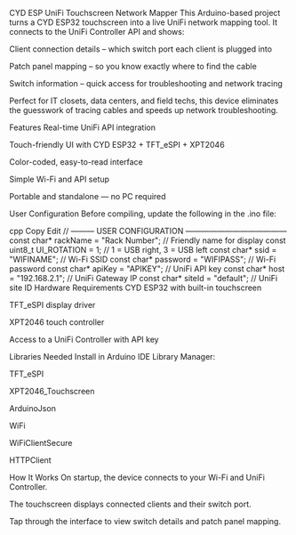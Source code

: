 CYD ESP UniFi Touchscreen Network Mapper
This Arduino-based project turns a CYD ESP32 touchscreen into a live UniFi network mapping tool. It connects to the UniFi Controller API and shows:

Client connection details – which switch port each client is plugged into

Patch panel mapping – so you know exactly where to find the cable

Switch information – quick access for troubleshooting and network tracing

Perfect for IT closets, data centers, and field techs, this device eliminates the guesswork of tracing cables and speeds up network troubleshooting.

Features
Real-time UniFi API integration

Touch-friendly UI with CYD ESP32 + TFT_eSPI + XPT2046

Color-coded, easy-to-read interface

Simple Wi-Fi and API setup

Portable and standalone — no PC required

User Configuration
Before compiling, update the following in the .ino file:

cpp
Copy
Edit
// ——— USER CONFIGURATION —————————————
const char* rackName = "Rack Number";    // Friendly name for display
const uint8_t UI_ROTATION = 1;           // 1 = USB right, 3 = USB left
const char* ssid = "WIFINAME";           // Wi-Fi SSID
const char* password = "WIFIPASS";       // Wi-Fi password
const char* apiKey = "APIKEY";           // UniFi API key
const char* host = "192.168.2.1";        // UniFi Gateway IP
const char* siteId = "default";          // UniFi site ID
Hardware Requirements
CYD ESP32 with built-in touchscreen

TFT_eSPI display driver

XPT2046 touch controller

Access to a UniFi Controller with API key

Libraries Needed
Install in Arduino IDE Library Manager:

TFT_eSPI

XPT2046_Touchscreen

ArduinoJson

WiFi

WiFiClientSecure

HTTPClient

How It Works
On startup, the device connects to your Wi-Fi and UniFi Controller.

The touchscreen displays connected clients and their switch port.

Tap through the interface to view switch details and patch panel mapping.
